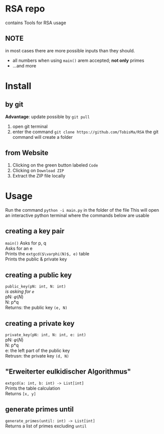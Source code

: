# RSA repo
contains Tools for RSA usage

## NOTE
in most cases there are more possible inputs than they should.
- all numbers when using `main()` arem accepted; **not only** primes
- ...and more

# Install
## by git
**Advantage**: update possible by `git pull`

1. open git terminal
2. enter the command `git clone https://github.com/TobisMa/RSA`
   the git command will create a folder

## from Website
1. Clicking on the green button labeled `Code`
2. Clicking on `Download ZIP`
3. Extract the ZIP file locally


# Usage
Run the command `python -i main.py` in the folder of the file
This will open an interactive python terminal where the commands below are usable

## creating a key pair
`main()`
Asks for p, q  
Asks for an e  
Prints the `extgcd($\varphi(N)$, e)` table  
Prints the public & private key

## creating a public key
`public_key(pN: int, N: int)`  
_is asking for `e`_  
pN: $\varphi(N)$  
N: p*q  
Returns: the public key `(e, N)`

## creating a private key
`private_key(pN: int, N: int, e: int)`  
pN: $\varphi(N)$  
N: p*q  
e: the left part of the public key  
Retrusn: the private key `(d, N)`

## "Erweiterter eulkidischer Algorithmus"
`extgcd(a: int, b: int) -> List[int]`  
Prints the table calculation  
Returns `[x, y]`  

## generate primes until
`generate_primes(until: int) -> List[int]`  
Returns a list of primes excluding `until`  
